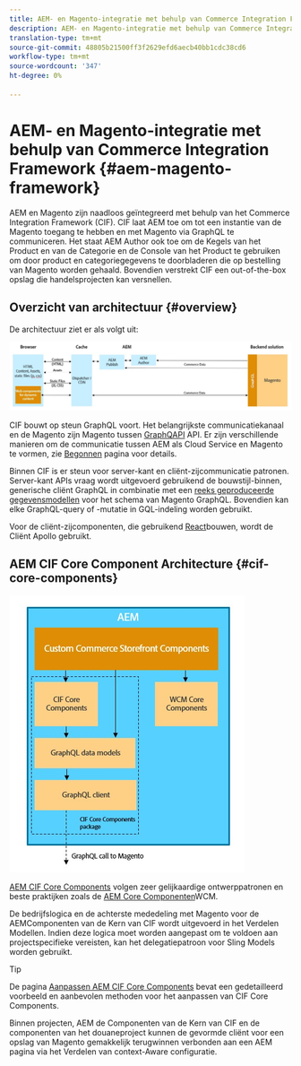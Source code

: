 ```yaml
---
title: AEM- en Magento-integratie met behulp van Commerce Integration Framework
description: AEM- en Magento-integratie met behulp van Commerce Integration Framework
translation-type: tm+mt
source-git-commit: 48805b21500ff3f2629efd6aecb40bb1cdc38cd6
workflow-type: tm+mt
source-wordcount: '347'
ht-degree: 0%

---
```



# AEM- en Magento-integratie met behulp van Commerce Integration Framework {#aem-magento-framework}

AEM en Magento zijn naadloos geïntegreerd met behulp van het Commerce Integration Framework (CIF). CIF laat AEM toe om tot een instantie van de Magento toegang te hebben en met Magento via GraphQL te communiceren. Het staat AEM Author ook toe om de Kegels van het Product en van de Categorie en de Console van het Product te gebruiken om door product en categoriegegevens te doorbladeren die op bestelling van Magento worden gehaald. Bovendien verstrekt CIF een out-of-the-box opslag die handelsprojecten kan versnellen.

## Overzicht van architectuur {#overview}

De architectuur ziet er als volgt uit:

![Overzicht van CIF-architectuur](../assets/AEM_Magento_Architecture.JPG)

CIF bouwt op steun GraphQL voort. Het belangrijkste communicatiekanaal en de Magento zijn Magento tussen [GraphQAPI](https://devdocs.magento.com/guides/v2.4/graphql/) API. Er zijn verschillende manieren om de communicatie tussen AEM als Cloud Service en Magento te vormen, zie [Begonnen](../getting-started.md) pagina voor details.

Binnen CIF is er steun voor server-kant en cliënt-zijcommunicatie patronen.
Server-kant APIs vraag wordt uitgevoerd gebruikend de bouwstijl-binnen, generische cliënt [](https://github.com/adobe/commerce-cif-graphql-client) GraphQL in combinatie met een [reeks geproduceerde gegevensmodellen](https://github.com/adobe/commerce-cif-magento-graphql) voor het schema van Magento GraphQL. Bovendien kan elke GraphQL-query of -mutatie in GQL-indeling worden gebruikt.

Voor de cliënt-zijcomponenten, die gebruikend [React](https://reactjs.org/)bouwen, wordt de Cliënt [](https://www.apollographql.com/docs/react/) Apollo gebruikt.

## AEM CIF Core Component Architecture {#cif-core-components}

![AEM CIF Core Component Architecture](../assets/cif-component-architecture.jpg)

[AEM CIF Core Components](https://github.com/adobe/aem-core-cif-components) volgen zeer gelijkaardige ontwerppatronen en beste praktijken zoals de [AEM Core Componenten](https://github.com/adobe/aem-core-wcm-components)WCM.

De bedrijfslogica en de achterste mededeling met Magento voor de AEMComponenten van de Kern van CIF wordt uitgevoerd in het Verdelen Modellen. Indien deze logica moet worden aangepast om te voldoen aan projectspecifieke vereisten, kan het delegatiepatroon voor Sling Models worden gebruikt.

>[!TIP]
>
>De pagina [Aanpassen AEM CIF Core Components](../customizing/customize-cif-components.md) bevat een gedetailleerd voorbeeld en aanbevolen methoden voor het aanpassen van CIF Core Components.

Binnen projecten, AEM de Componenten van de Kern van CIF en de componenten van het douaneproject kunnen de gevormde cliënt voor een opslag van Magento gemakkelijk terugwinnen verbonden aan een AEM pagina via het Verdelen van context-Aware configuratie.

